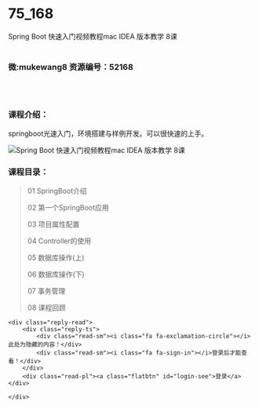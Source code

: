 # 75_168
Spring Boot 快速入门视频教程mac IDEA 版本教学 8课
<br/></br>
<h3>微:mukewang8 资源编号：52168</h3>
<br/></br>
<h3>课程介绍：</h3>
<p>springboot光速入门，环境搭建与样例开发。可以很快速的上手。</p>
<p><img src="https://www.ko996.com/wp-content/uploads/img/2017/10/1-10-300x154.png" alt="Spring Boot 快速入门视频教程mac IDEA 版本教学 8课"></p>
<h3>课程目录：</h3>
<blockquote><p>01 SpringBoot介绍</p>
<p>02 第一个SpringBoot应用</p>
<p>03 项目属性配置</p>
<p>04 Controller的使用</p>
<p>05 数据库操作(上)</p>
<p>06 数据库操作(下)</p>
<p>07 事务管理</p>
<p>08 课程回顾</p></blockquote>


	<div class="reply-read">
		<div class="reply-ts">
			<div class="read-sm"><i class="fa fa-exclamation-circle"></i>此处为隐藏的内容！</div>
			<div class="read-sm"><i class="fa fa-sign-in"></i>登录后才能查看！</div>
		</div>
		<div class="read-pl"><a class="flatbtn" id="login-see">登录</a></div>
		
	</div>

